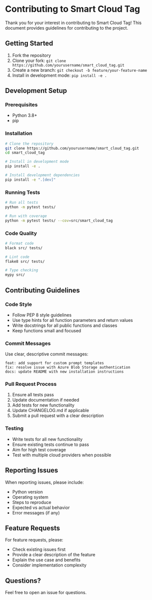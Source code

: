 # Contributing to Smart Cloud Tag

Thank you for your interest in contributing to Smart Cloud Tag! This document provides guidelines for contributing to the project.

## Getting Started

1. Fork the repository
2. Clone your fork: `git clone https://github.com/yourusername/smart_cloud_tag.git`
3. Create a new branch: `git checkout -b feature/your-feature-name`
4. Install in development mode: `pip install -e .`

## Development Setup

### Prerequisites

- Python 3.8+
- pip

### Installation

```bash
# Clone the repository
git clone https://github.com/yourusername/smart_cloud_tag.git
cd smart_cloud_tag

# Install in development mode
pip install -e .

# Install development dependencies
pip install -e ".[dev]"
```

### Running Tests

```bash
# Run all tests
python -m pytest tests/

# Run with coverage
python -m pytest tests/ --cov=src/smart_cloud_tag
```

### Code Quality

```bash
# Format code
black src/ tests/

# Lint code
flake8 src/ tests/

# Type checking
mypy src/
```

## Contributing Guidelines

### Code Style

- Follow PEP 8 style guidelines
- Use type hints for all function parameters and return values
- Write docstrings for all public functions and classes
- Keep functions small and focused

### Commit Messages

Use clear, descriptive commit messages:

```
feat: add support for custom prompt templates
fix: resolve issue with Azure Blob Storage authentication
docs: update README with new installation instructions
```

### Pull Request Process

1. Ensure all tests pass
2. Update documentation if needed
3. Add tests for new functionality
4. Update CHANGELOG.md if applicable
5. Submit a pull request with a clear description

### Testing

- Write tests for all new functionality
- Ensure existing tests continue to pass
- Aim for high test coverage
- Test with multiple cloud providers when possible

## Reporting Issues

When reporting issues, please include:

- Python version
- Operating system
- Steps to reproduce
- Expected vs actual behavior
- Error messages (if any)

## Feature Requests

For feature requests, please:

- Check existing issues first
- Provide a clear description of the feature
- Explain the use case and benefits
- Consider implementation complexity

## Questions?

Feel free to open an issue for questions.
